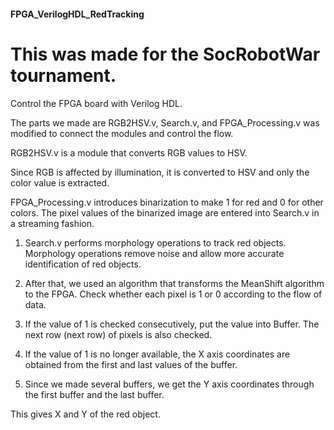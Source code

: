 #### FPGA_VerilogHDL_RedTracking
# This was made for the SocRobotWar tournament.



Control the FPGA board with Verilog HDL.

The parts we made are RGB2HSV.v, Search.v, and FPGA_Processing.v was modified to connect the modules and control the flow.



RGB2HSV.v is a module that converts RGB values ​​to HSV.

Since RGB is affected by illumination, it is converted to HSV and only the color value is extracted.




FPGA_Processing.v introduces binarization to make 1 for red and 0 for other colors. The pixel values ​​of the binarized image are entered into Search.v in a streaming fashion.

1. Search.v performs morphology operations to track red objects. Morphology operations remove noise and allow more accurate identification of red objects.

2. After that, we used an algorithm that transforms the MeanShift algorithm to the FPGA. Check whether each pixel is 1 or 0 according to the flow of data.

3. If the value of 1 is checked consecutively, put the value into Buffer. The next row (next row) of pixels is also checked.

4. If the value of 1 is no longer available, the X axis coordinates are obtained from the first and last values ​​of the buffer.

5. Since we made several buffers, we get the Y axis coordinates through the first buffer and the last buffer.

This gives X and Y of the red object.



